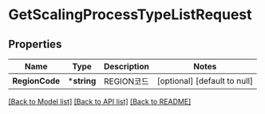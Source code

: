 # GetScalingProcessTypeListRequest

## Properties
Name | Type | Description | Notes
------------ | ------------- | ------------- | -------------
**RegionCode** | ***string** | REGION코드 | [optional] [default to null]

[[Back to Model list]](../README.md#documentation-for-models) [[Back to API list]](../README.md#documentation-for-api-endpoints) [[Back to README]](../README.md)


